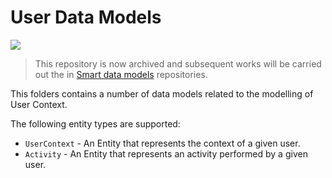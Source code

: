 # User Data Models

![](https://nexus.lab.fiware.org/static/badges/statuses/deprecated.svg)

> This repository is now archived and subsequent works will be carried out the
> in [Smart data models](https://github.com/smart-data-models) repositories.

This folders contains a number of data models related to the modelling of User
Context.

The following entity types are supported:

-   `UserContext` - An Entity that represents the context of a given user.
-   `Activity` - An Entity that represents an activity performed by a given
    user.
